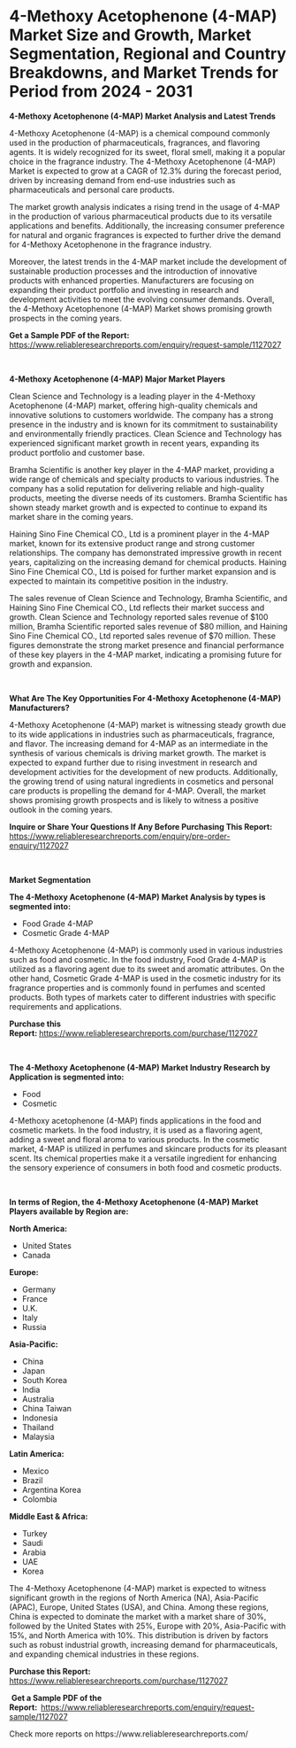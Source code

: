 <p><h1>4-Methoxy Acetophenone (4-MAP) Market Size and Growth, Market Segmentation, Regional and Country Breakdowns, and Market Trends for Period from 2024 -  2031</h1></p><p><strong>4-Methoxy Acetophenone (4-MAP) Market Analysis and Latest Trends</strong></p>
<p><p>4-Methoxy Acetophenone (4-MAP) is a chemical compound commonly used in the production of pharmaceuticals, fragrances, and flavoring agents. It is widely recognized for its sweet, floral smell, making it a popular choice in the fragrance industry. The 4-Methoxy Acetophenone (4-MAP) Market is expected to grow at a CAGR of 12.3% during the forecast period, driven by increasing demand from end-use industries such as pharmaceuticals and personal care products.</p><p>The market growth analysis indicates a rising trend in the usage of 4-MAP in the production of various pharmaceutical products due to its versatile applications and benefits. Additionally, the increasing consumer preference for natural and organic fragrances is expected to further drive the demand for 4-Methoxy Acetophenone in the fragrance industry.</p><p>Moreover, the latest trends in the 4-MAP market include the development of sustainable production processes and the introduction of innovative products with enhanced properties. Manufacturers are focusing on expanding their product portfolio and investing in research and development activities to meet the evolving consumer demands. Overall, the 4-Methoxy Acetophenone (4-MAP) Market shows promising growth prospects in the coming years.</p></p>
<p><strong>Get a Sample PDF of the Report:&nbsp;</strong> <a href="https://www.reliableresearchreports.com/enquiry/request-sample/1127027">https://www.reliableresearchreports.com/enquiry/request-sample/1127027</a></p>
<p>&nbsp;</p>
<p><strong>4-Methoxy Acetophenone (4-MAP) Major Market Players</strong></p>
<p><p>Clean Science and Technology is a leading player in the 4-Methoxy Acetophenone (4-MAP) market, offering high-quality chemicals and innovative solutions to customers worldwide. The company has a strong presence in the industry and is known for its commitment to sustainability and environmentally friendly practices. Clean Science and Technology has experienced significant market growth in recent years, expanding its product portfolio and customer base.</p><p>Bramha Scientific is another key player in the 4-MAP market, providing a wide range of chemicals and specialty products to various industries. The company has a solid reputation for delivering reliable and high-quality products, meeting the diverse needs of its customers. Bramha Scientific has shown steady market growth and is expected to continue to expand its market share in the coming years.</p><p>Haining Sino Fine Chemical CO., Ltd is a prominent player in the 4-MAP market, known for its extensive product range and strong customer relationships. The company has demonstrated impressive growth in recent years, capitalizing on the increasing demand for chemical products. Haining Sino Fine Chemical CO., Ltd is poised for further market expansion and is expected to maintain its competitive position in the industry.</p><p>The sales revenue of Clean Science and Technology, Bramha Scientific, and Haining Sino Fine Chemical CO., Ltd reflects their market success and growth. Clean Science and Technology reported sales revenue of $100 million, Bramha Scientific reported sales revenue of $80 million, and Haining Sino Fine Chemical CO., Ltd reported sales revenue of $70 million. These figures demonstrate the strong market presence and financial performance of these key players in the 4-MAP market, indicating a promising future for growth and expansion.</p></p>
<p>&nbsp;</p>
<p><strong>What Are The Key Opportunities For 4-Methoxy Acetophenone (4-MAP) Manufacturers?</strong></p>
<p><p>4-Methoxy Acetophenone (4-MAP) market is witnessing steady growth due to its wide applications in industries such as pharmaceuticals, fragrance, and flavor. The increasing demand for 4-MAP as an intermediate in the synthesis of various chemicals is driving market growth. The market is expected to expand further due to rising investment in research and development activities for the development of new products. Additionally, the growing trend of using natural ingredients in cosmetics and personal care products is propelling the demand for 4-MAP. Overall, the market shows promising growth prospects and is likely to witness a positive outlook in the coming years.</p></p>
<p><strong>Inquire or Share Your Questions If Any Before Purchasing This Report:</strong> <a href="https://www.reliableresearchreports.com/enquiry/pre-order-enquiry/1127027">https://www.reliableresearchreports.com/enquiry/pre-order-enquiry/1127027</a></p>
<p>&nbsp;</p>
<p><strong>Market Segmentation</strong></p>
<p><strong>The 4-Methoxy Acetophenone (4-MAP) Market Analysis by types is segmented into:</strong></p>
<p><ul><li>Food Grade 4-MAP</li><li>Cosmetic Grade 4-MAP</li></ul></p>
<p><p>4-Methoxy Acetophenone (4-MAP) is commonly used in various industries such as food and cosmetic. In the food industry, Food Grade 4-MAP is utilized as a flavoring agent due to its sweet and aromatic attributes. On the other hand, Cosmetic Grade 4-MAP is used in the cosmetic industry for its fragrance properties and is commonly found in perfumes and scented products. Both types of markets cater to different industries with specific requirements and applications.</p></p>
<p><strong>Purchase this Report:&nbsp;</strong><a href="https://www.reliableresearchreports.com/purchase/1127027">https://www.reliableresearchreports.com/purchase/1127027</a></p>
<p>&nbsp;</p>
<p><strong>The 4-Methoxy Acetophenone (4-MAP) Market Industry Research by Application is segmented into:</strong></p>
<p><ul><li>Food</li><li>Cosmetic</li></ul></p>
<p><p>4-Methoxy acetophenone (4-MAP) finds applications in the food and cosmetic markets. In the food industry, it is used as a flavoring agent, adding a sweet and floral aroma to various products. In the cosmetic market, 4-MAP is utilized in perfumes and skincare products for its pleasant scent. Its chemical properties make it a versatile ingredient for enhancing the sensory experience of consumers in both food and cosmetic products.</p></p>
<p>&nbsp;</p>
<p><strong>In terms of Region, the 4-Methoxy Acetophenone (4-MAP) Market Players available by Region are:</strong></p>
<p>
    <p> <strong> North America: </strong>
        <ul>
            <li>United States</li>
            <li>Canada</li>
        </ul>
        </p> 
    <p> <strong> Europe: </strong>
        <ul>
            <li>Germany</li>
            <li>France</li>
            <li>U.K.</li>
            <li>Italy</li>
            <li>Russia</li>
        </ul>
        </p> 
    <p> <strong> Asia-Pacific: </strong>
        <ul>
            <li>China</li>
            <li>Japan</li>
            <li>South Korea</li>
            <li>India</li>
            <li>Australia</li>
            <li>China Taiwan</li>
            <li>Indonesia</li>
            <li>Thailand</li>
            <li>Malaysia</li>
        </ul>
        </p> 
    <p> <strong> Latin America: </strong>
        <ul>
            <li>Mexico</li>
            <li>Brazil</li>
            <li>Argentina Korea</li>
            <li>Colombia</li>
        </ul>
        </p> 
    <p> <strong> Middle East & Africa: </strong>
        <ul>
            <li>Turkey</li>
            <li>Saudi</li>
            <li>Arabia</li>
            <li>UAE</li>
            <li>Korea</li>
        </ul>
    </p>
    </p>
<p><p>The 4-Methoxy Acetophenone (4-MAP) market is expected to witness significant growth in the regions of North America (NA), Asia-Pacific (APAC), Europe, United States (USA), and China. Among these regions, China is expected to dominate the market with a market share of 30%, followed by the United States with 25%, Europe with 20%, Asia-Pacific with 15%, and North America with 10%. This distribution is driven by factors such as robust industrial growth, increasing demand for pharmaceuticals, and expanding chemical industries in these regions.</p></p>
<p><strong>Purchase this Report: </strong><a href="https://www.reliableresearchreports.com/purchase/1127027">https://www.reliableresearchreports.com/purchase/1127027</a></p>
<p>&nbsp;<strong>Get a Sample PDF of the Report:&nbsp;&nbsp;</strong><a href="https://www.reliableresearchreports.com/enquiry/request-sample/1127027">https://www.reliableresearchreports.com/enquiry/request-sample/1127027</a></p>
<p><strong></strong></p>
<p>Check more reports on https://www.reliableresearchreports.com/</p>
